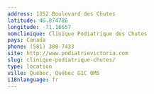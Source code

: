 ```yaml
---
address: 1352 Boulevard des Chutes
latitude: 46.874786
longitude: -71.16657
nomclinique: Clinique Podiatrique des Chutes
pays: Canada
phone: (581) 300-7433
site: http://www.podiatrievictoria.com
slug: clinique-podiatrique-chutes/
type: location
ville: Québec, Québec G1C 0M5
i18nlanguage: fr
---
```


